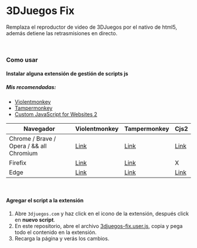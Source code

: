 # 3DJuegos Fix

Remplaza el reproductor de video de 3DJuegos por el nativo de html5, además detiene las retrasmisiones en directo.

<br>

### Como usar

#### Instalar alguna extensión de gestión de scripts js
##### Mis recomendadas:
- [Violentmonkey](https://github.com/violentmonkey/violentmonkey)
- [Tampermonkey](https://www.tampermonkey.net/)
- [Custom JavaScript for Websites 2](https://github.com/xcv58/Custom-JavaScript-for-Websites-2)

|Navegador|Violentmonkey|Tampermonkey|Cjs2|
|----|----|----|----|
|Chrome / Brave / Opera / && all Chromium|[Link](https://chrome.google.com/webstore/detail/violentmonkey/jinjaccalgkegednnccohejagnlnfdag)|[Link](https://chrome.google.com/webstore/detail/tampermonkey/dhdgffkkebhmkfjojejmpbldmpobfkfo)|[Link](https://chrome.google.com/webstore/detail/custom-javascript-for-web/ddbjnfjiigjmcpcpkmhogomapikjbjdk)|
|Firefix |[Link](https://addons.mozilla.org/es/firefox/addon/violentmonkey/)|[Link](https://addons.mozilla.org/es/firefox/addon/tampermonkey/)|X|
|Edge|[Link](https://microsoftedge.microsoft.com/addons/detail/violentmonkey/eeagobfjdenkkddmbclomhiblgggliao)|[Link](https://microsoftedge.microsoft.com/addons/detail/tampermonkey/iikmkjmpaadaobahmlepeloendndfphd)|[Link](https://microsoftedge.microsoft.com/addons/detail/custom-javascript-for-web/koccodmekleicmjpnelamemnhkpbkibc)|

<br>

#### Agregar el script a la extensión
1. Abre `3djuegos.com` y haz click en el icono de la extensión, después click en **nuevo script**.
2. En este repositorio, abre el archivo [3djuegos-fix.user.js](3djuegos-fix.user.js), copia y pega todo el contenido en la extensión.
3. Recarga la página y verás los cambios.
